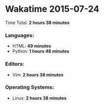 # Wakatime 2015-07-24

Time Total: **2 hours 38 minutes**

### Languages:
- HTML: **49 minutes** 
- Python: **1 hours 48 minutes** 

### Editors:
- Vim: **2 hours 38 minutes** 

### Operating Systems:
- Linux: **2 hours 38 minutes** 

